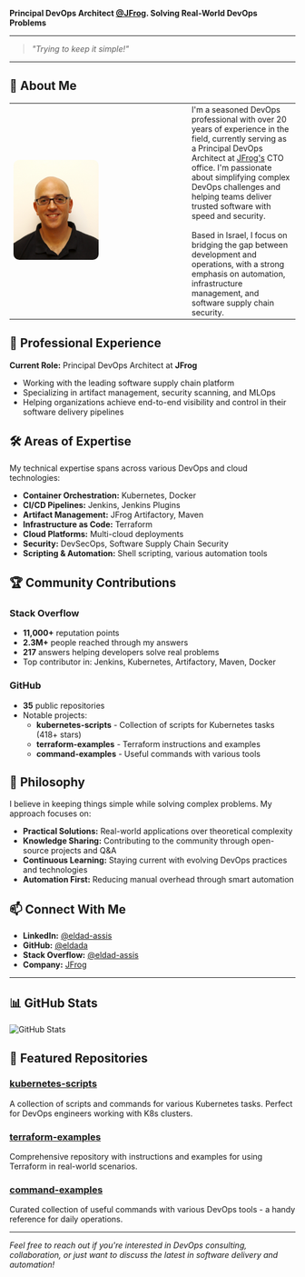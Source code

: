 
**Principal DevOps Architect [@JFrog](https://jfrog.com). Solving Real-World DevOps Problems**

---
> *"Trying to keep it simple!"*
---

## 🚀 About Me

<table>
<tr>
<td width="300">
<img src="images/me.jpg" alt="Eldad Assis" width="150" style="border-radius: 10px; margin-right: 20px;">
</td>
<td>
I'm a seasoned DevOps professional with over 20 years of experience in the field, currently serving as a Principal DevOps Architect at <a href="https://jfrog.com">JFrog's</a> CTO office. I'm passionate about simplifying complex DevOps challenges and helping teams deliver trusted software with speed and security.
<br><br>
Based in Israel, I focus on bridging the gap between development and operations, with a strong emphasis on automation, infrastructure management, and software supply chain security.
</td>
</tr>
</table>

## 💼 Professional Experience

**Current Role:** Principal DevOps Architect at **JFrog**
- Working with the leading software supply chain platform
- Specializing in artifact management, security scanning, and MLOps
- Helping organizations achieve end-to-end visibility and control in their software delivery pipelines

## 🛠️ Areas of Expertise

My technical expertise spans across various DevOps and cloud technologies:

- **Container Orchestration:** Kubernetes, Docker
- **CI/CD Pipelines:** Jenkins, Jenkins Plugins  
- **Artifact Management:** JFrog Artifactory, Maven
- **Infrastructure as Code:** Terraform
- **Cloud Platforms:** Multi-cloud deployments
- **Security:** DevSecOps, Software Supply Chain Security
- **Scripting & Automation:** Shell scripting, various automation tools

## 🏆 Community Contributions

### Stack Overflow
- **11,000+** reputation points
- **2.3M+** people reached through my answers
- **217** answers helping developers solve real problems
- Top contributor in: Jenkins, Kubernetes, Artifactory, Maven, Docker

### GitHub
- **35** public repositories
- Notable projects:
  - **kubernetes-scripts** - Collection of scripts for Kubernetes tasks (418+ stars)
  - **terraform-examples** - Terraform instructions and examples
  - **command-examples** - Useful commands with various tools

## 🎯 Philosophy

I believe in keeping things simple while solving complex problems. My approach focuses on:
- **Practical Solutions:** Real-world applications over theoretical complexity
- **Knowledge Sharing:** Contributing to the community through open-source projects and Q&A
- **Continuous Learning:** Staying current with evolving DevOps practices and technologies
- **Automation First:** Reducing manual overhead through smart automation

## 📫 Connect With Me

- **LinkedIn:** [@eldad-assis](https://www.linkedin.com/in/eldad-assis-4b67084/)
- **GitHub:** [@eldada](https://github.com/eldada)
- **Stack Overflow:** [@eldad-assis](https://stackoverflow.com/users/1300730/eldad-assis)
- **Company:** [JFrog](https://jfrog.com)

---

## 📊 GitHub Stats

![GitHub Stats](https://github-readme-stats.vercel.app/api?username=eldada&show_icons=true&theme=default)

## 🌟 Featured Repositories

### [kubernetes-scripts](https://github.com/eldada/kubernetes-scripts)
A collection of scripts and commands for various Kubernetes tasks. Perfect for DevOps engineers working with K8s clusters.

### [terraform-examples](https://github.com/eldada/terraform-examples) 
Comprehensive repository with instructions and examples for using Terraform in real-world scenarios.

### [command-examples](https://github.com/eldada/command-examples)
Curated collection of useful commands with various DevOps tools - a handy reference for daily operations.

---

*Feel free to reach out if you're interested in DevOps consulting, collaboration, or just want to discuss the latest in software delivery and automation!*

